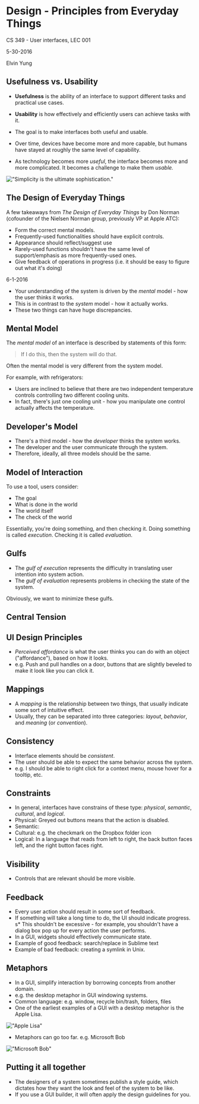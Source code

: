 # Design - Principles from Everyday Things

CS 349 - User interfaces, LEC 001

5-30-2016

Elvin Yung

## Usefulness vs. Usability
* **Usefulness** is the ability of an interface to support different tasks and practical use cases.
* **Usability** is how effectively and efficiently users can achieve tasks with it.
* The goal is to make interfaces both useful and usable.

* Over time, devices have become more and more capable, but humans have stayed at roughly the same level of capability.
* As technology becomes more *useful*, the interface becomes more and more complicated. It becomes a challenge to make them *usable.*

!["Simplicity is the ultimate sophistication."](http://archive.computerhistory.org/resources/text/Apple/Apple.II.1977.102637933.fc.lg.jpg)

## The Design of Everyday Things
A few takeaways from *The Design of Everyday Things* by Don Norman (cofounder of the Nielsen Norman group, previously VP at Apple ATC):
* Form the correct mental models.
* Frequently-used functionalities should have explicit controls.
* Appearance should reflect/suggest use
* Rarely-used functions shouldn't have the same level of support/emphasis as more frequently-used ones.
* Give feedback of operations in progress (i.e. it should be easy to figure out what it's doing)

6-1-2016

* Your understanding of the system is driven by the *mental* model - how the user thinks it works.
* This is in contrast to the *system* model - how it actually works.
* These two things can have huge discrepancies.

## Mental Model
The *mental model* of an interface is described by statements of this form:

> If I do this, then the system will do that.

Often the mental model is very different from the system model.

For example, with refrigerators:
* Users are inclined to believe that there are two independent temperature controls controlling two different cooling units.
* In fact, there's just one cooling unit - how you manipulate one control actually affects the temperature.

## Developer's Model
* There's a third model - how the *developer* thinks the system works.
* The developer and the user communicate through the system.
* Therefore, ideally, all three models should be the same.

## Model of Interaction
To use a tool, users consider:
* The goal
* What is done in the world
* The world itself
* The check of the world

Essentially, you're doing something, and then checking it. Doing something is called *execution*. Checking it is called *evaluation*.

## Gulfs
* The *gulf of execution* represents the difficulty in translating user intention into system action.
* The *gulf of evaluation* represents problems in checking the state of the system.

Obviously, we want to minimize these gulfs.

## Central Tension

## UI Design Principles
* *Perceived affordance* is what the user thinks you can do with an object ("affordance"), based on how it looks.
* e.g. Push and pull handles on a door, buttons that are slightly beveled to make it look like you can click it.

## Mappings
* A *mapping* is the relationship between two things, that usually indicate some sort of intuitive effect.
* Usually, they can be separated into three categories: *layout*, *behavior*, and *meaning* (or *convention*).

## Consistency
* Interface elements should be *consistent*.
* The user should be able to expect the same behavior across the system.
* e.g. I should be able to right click for a context menu, mouse hover for a tooltip, etc.

## Constraints
* In general, interfaces have constrains of these type: *physical*, *semantic*, *cultural*, and *logical*.
* Physical: Greyed out buttons means that the action is disabled.
* Semantic:
* Cultural: e.g. the checkmark on the Dropbox folder icon
* Logical: In a language that reads from left to right, the back button faces left, and the right button faces right.

## Visibility
* Controls that are relevant should be more visible.

## Feedback
* Every user action should result in some sort of feedback.
* If something will take a long time to do, the UI should indicate progress.
s* This shouldn't be excessive - for example, you shouldn't have a dialog box pop up for every action the user performs.
* In a GUI, widgets should effectively communicate state.
* Example of good feedback: search/replace in Sublime text
* Example of bad feedback: creating a symlink in Unix.

## Metaphors
* In a GUI, simplify interaction by borrowing concepts from another domain.
* e.g. the desktop metaphor in GUI windowing systems.
* Common language: e.g. window, recycle bin/trash, folders, files
* One of the earliest examples of a GUI with a desktop metaphor is the Apple Lisa.

!["Apple Lisa"](http://www.mac-history.de/wp-content/uploads/2008/09/apple_lisa_screenshot.gif)

* Metaphors can go too far. e.g. Microsoft Bob

!["Microsoft Bob"](http://toastytech.com/guis/bobhome1p.png)

## Putting it all together
* The designers of a system sometimes publish a style guide, which dictates how they want the look and feel of the system to be like.
* If you use a GUI builder, it will often apply the design guidelines for you.
